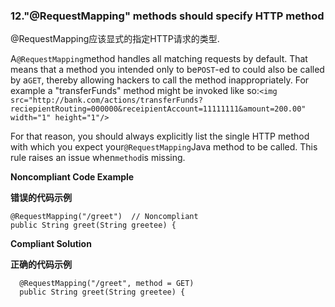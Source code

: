### 12."@RequestMapping" methods should specify HTTP method

@RequestMapping应该显式的指定HTTP请求的类型.

A`@RequestMapping`method handles all matching requests by default. That means that a method you intended only to be`POST`-ed to could also be called by a`GET`, thereby allowing hackers to call the method inappropriately. For example a "transferFunds" method might be invoked like so:`<img src="http://bank.com/actions/transferFunds?reciepientRouting=000000&receipientAccount=11111111&amount=200.00" width="1" height="1"/>`

For that reason, you should always explicitly list the single HTTP method with which you expect your`@RequestMapping`Java method to be called. This rule raises an issue when`method`is missing.



**Noncompliant Code Example**

**错误的代码示例**

```
@RequestMapping("/greet")  // Noncompliant
public String greet(String greetee) {
```


**Compliant Solution**

**正确的代码示例**

```
  @RequestMapping("/greet", method = GET)
  public String greet(String greetee) {
```

